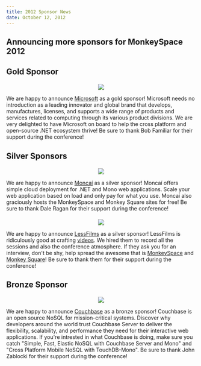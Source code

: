 ```yaml
---
title: 2012 Sponsor News
date: October 12, 2012
---
```


## Announcing more sponsors for MonkeySpace 2012

## Gold Sponsor

<div style="margin-top: 20px;text-align: center"><a href="http://microsoft.com"><img src="http://monkeyspace.org/images/sponsors/campaign/microsoft.png" /></a></div>

We are happy to announce [Microsoft](http://microsoft.com) as a gold sponsor! Microsoft needs no introduction as a leading innovator and global brand that develops, manufactures, licenses, and supports a wide range of products and services related to computing through its various product divisions. We are very delighted to have Microsoft on board to help the cross platform and open-source .NET ecosystem thrive! Be sure to thank Bob Familiar for their support during the conference!

## Silver Sponsors

<div style="margin-top: 20px;text-align: center"><a href="http://moncai.com"><img src="http://monkeyspace.org/images/sponsors/campaign/moncai.png" /></a></div>

We are happy to announce [Monca&iacute;](http://moncai.com) as a silver sponsor! Monca&iacute; offers simple cloud deployment for .NET and Mono web applications. Scale your web application based on load and only pay for what you use. Monca&iacute; also graciously hosts the MonkeySpace and Monkey Square sites for free! Be sure to thank Dale Ragan for their support during the conference!

<div style="margin-top: 20px;text-align: center"><a href="http://lessfilms.com"><img src="http://monkeyspace.org/images/sponsors/campaign/lessfilms.png" /></a></div>

We are happy to announce [LessFilms](http://lessfilms.com) as a silver sponsor! LessFilms is ridiculously good at crafting [videos](http://lessfilms.com/videos.html). We hired them to record all the sessions and also the conference atmosphere. If they ask you for an interview, don't be shy, help spread the awesome that is [MonkeySpace](http://monkeyspace.org) and [Monkey Square](http://monkeysquare.org)! Be sure to thank them for their support during the conference!

## Bronze Sponsor

<div style="margin-top: 20px;text-align: center"><a href="http://couchbase.com"><img src="http://monkeyspace.org/images/sponsors/campaign/couchbase.png" /></a></div>

We are happy to announce [Couchbase](http://couchbase.com) as a bronze sponsor! Couchbase is an open source NoSQL for mission-critical systems. Discover why developers around the world trust Couchbase Server to deliver the flexibility, scalability, and performance they need for their interactive web applications. If you're intrested in what Couchbase is doing, make sure you catch "Simple, Fast, Elastic NoSQL with Couchbase Server and Mono" and "Cross Platform Mobile NoSQL with TouchDB-Mono". Be sure to thank John Zablocki for their support during the conference!